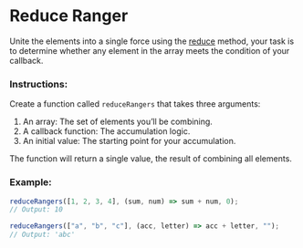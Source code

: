 # Reduce Ranger

Unite the elements into a single force using the [reduce](https://developer.mozilla.org/en-US/docs/Web/JavaScript/Reference/Global_Objects/Array/reduce) method, your task is to determine whether any element in the array meets the condition of your callback.

### Instructions:

Create a function called `reduceRangers` that takes three arguments:

1. An array: The set of elements you’ll be combining.
2. A callback function: The accumulation logic.
3. An initial value: The starting point for your accumulation.

The function will return a single value, the result of combining all elements.

### Example:

```js
reduceRangers([1, 2, 3, 4], (sum, num) => sum + num, 0);
// Output: 10

reduceRangers(["a", "b", "c"], (acc, letter) => acc + letter, "");
// Output: 'abc'
```
